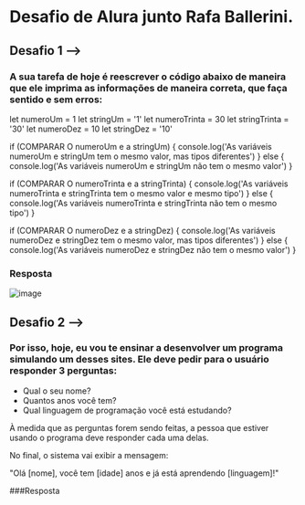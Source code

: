 # Desafio de Alura junto Rafa Ballerini.

## Desafio 1 -->

### A sua tarefa de hoje é reescrever o código abaixo de maneira que ele imprima as informações de maneira correta, que faça sentido e sem erros:
  
  let numeroUm = 1
  let stringUm = '1'
  let numeroTrinta = 30
  let stringTrinta = '30'
  let numeroDez = 10
  let stringDez = '10'
  
  if (COMPARAR O numeroUm e a stringUm) {
    console.log('As variáveis numeroUm e stringUm tem o mesmo valor, mas tipos diferentes')
  } else {
    console.log('As variáveis numeroUm e stringUm não tem o mesmo valor')
  }
  
  if (COMPARAR O numeroTrinta e a stringTrinta) {
    console.log('As variáveis numeroTrinta e stringTrinta tem o mesmo valor e mesmo tipo')
  } else {
    console.log('As variáveis numeroTrinta e stringTrinta não tem o mesmo tipo')
  }
  
  if (COMPARAR O numeroDez e a stringDez) {
    console.log('As variáveis numeroDez e stringDez tem o mesmo valor, mas tipos diferentes')
  } else {
    console.log('As variáveis numeroDez e stringDez não tem o mesmo valor')
  }

### Resposta

![image](https://github.com/pedrovtof/7-Days-of-Code/assets/89746470/4974b219-2697-4a92-9bb2-b681b87da8e0)


## Desafio 2 -->

### Por isso, hoje, eu vou te ensinar a desenvolver um programa simulando um desses sites. Ele deve pedir para o usuário responder 3 perguntas:

- Qual o seu nome?
- Quantos anos você tem?
- Qual linguagem de programação você está estudando?

À medida que as perguntas forem sendo feitas, a pessoa que estiver usando o programa deve responder cada uma delas.

No final, o sistema vai exibir a mensagem:

  "Olá [nome], você tem [idade] anos e já está aprendendo [linguagem]!"

###Resposta

